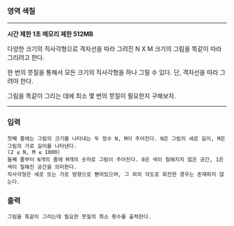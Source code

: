### 영역 색칠
---
**시간 제한 1초 메모리 제한 512MB** 

다양한 크기의 직사각형으로 격자선을 따라 그려진 N X M 크기의 그림을 똑같이 따라 그리려고 한다.

한 번의 붓질을 통해서 모든 크기의 직사각형을 하나 그릴 수 있다. 단, 격자선을 따라 그려야 한다.

그림을 똑같이 그리는 데에 최소 몇 번의 붓질이 필요한지 구해보자.

---

### 입력
```
첫째 줄에는 그림의 크기를 나타내는 두 정수 N, M이 주어진다. N은 그림의 세로 길이, M은 그림의 가로 길이를 나타낸다.
(2 ≤ N, M ≤ 1000)
둘째 줄부터 N개의 줄에 M개의 숫자로 그림이 주어진다. 0은 색이 칠해지지 않은 공간, 1은 색이 칠해진 공간을 의미한다.
직사각형은 세로 또는 가로 방향으로 뻗어있으며, 그 외의 각도로 회전한 경우는 존재하지 않는다.
```
### 출력
```
그림을 똑같이 그리는데 필요한 붓질의 최소 횟수를 출력한다.
```
